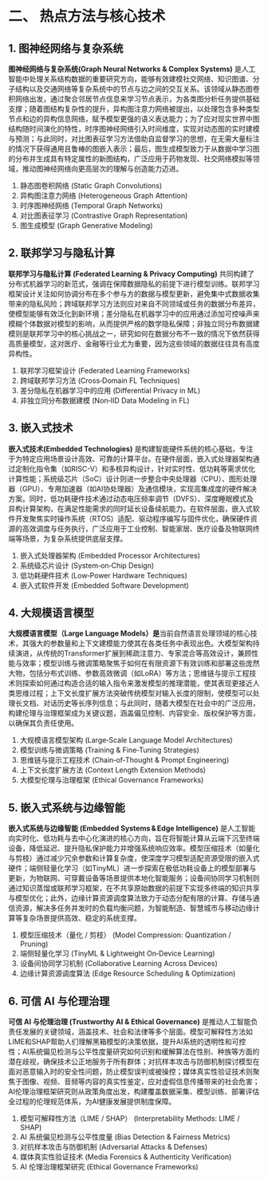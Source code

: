 # 二、 热点方法与核心技术

## 1. **图神经网络与复杂系统**

**图神经网络与复杂系统(Graph Neural Networks &amp; Complex Systems)** 是人工智能中处理关系结构数据的重要研究方向，能够有效建模社交网络、知识图谱、分子结构以及交通网络等复杂系统中的节点与边之间的交互关系。该领域从静态图卷积网络出发，通过聚合邻居节点信息来学习节点表示，为各类图分析任务提供基础支撑；随着图结构复杂性的提升，异构图注意力网络被提出，以处理包含多种类型节点和边的异构信息网络，赋予模型更强的语义表达能力；为了应对现实世界中图结构随时间演化的特性，时序图神经网络引入时间维度，实现对动态图的实时建模与预测；与此同时，对比图表征学习方法借助自监督学习的思想，在无需大量标注的情况下获得通用且鲁棒的图嵌入表示；最后，图生成模型致力于从数据中学习图的分布并生成具有特定属性的新图结构，广泛应用于药物发现、社交网络模拟等领域，推动图神经网络向更高层次的理解与创造能力迈进。​

1. 静态图卷积网络 (Static Graph Convolution​s)
2. 异构图注意力网络 (Heterogeneous Graph Attention)
3. 时序图神经网络 (Temporal Graph Networks)
4. 对比图表征学习 (Contrastive Graph Representation)
5. 图生成模型 (Graph Generative Modeling)

## 2. **联邦学习与隐私计算**

**联邦学习与隐私计算 (Federated Learning &amp; Privacy Computing)** 共同构建了分布式机器学习的新范式，强调在保障数据隐私的前提下进行模型训练。联邦学习框架设计关注如何协调分布在多个参与方的数据与模型更新，避免集中式数据收集带来的隐私风险；跨域联邦学习方法则应对来自不同领域或任务的数据分布差异，使模型能够有效泛化到新环境；差分隐私在机器学习中的应用通过添加可控噪声来模糊个体数据对模型的影响，从而提供严格的数学隐私保障；非独立同分布数据建模则是联邦学习中的核心挑战之一，研究如何在数据分布不一致的情况下依然获得高质量模型，这对医疗、金融等行业尤为重要，因为这些领域的数据往往具有高度异构性。

1. 联邦学习框架设计 (Federated Learning Frameworks)
2. 跨域联邦学习方法 (Cross‑Domain FL Techniques)
3. 差分隐私在机器学习中的应用 (Differential Privacy in ML)
4. 非独立同分布数据建模 (Non‑IID Data Modeling in FL)

## 3. **嵌入式技术**

**嵌入式技术(Embedded Technologies)** 是构建智能硬件系统的核心基础，专注于为特定应用场景设计高效、可靠的计算平台。在硬件层面，嵌入式处理器架构通过定制化指令集（如RISC-V）和多核异构设计，针对实时性、低功耗等需求优化计算性能；系统级芯片（SoC）设计则进一步整合中央处理器（CPU）、图形处理器（GPU）、专用加速器（如AI协处理器）及通信模块，实现高集成度的硬件解决方案。同时，低功耗硬件技术通过动态电压频率调节（DVFS）、深度睡眠模式及异构计算架构，在满足性能需求的同时延长设备续航能力。在软件层面，嵌入式软件开发聚焦实时操作系统（RTOS）适配、驱动程序编写与固件优化，确保硬件资源的高效调度与任务执行，广泛应用于工业控制、智能家居、医疗设备及物联网终端等场景，为复杂系统提供底层支撑。

1. 嵌入式处理器架构 (Embedded Processor Architectures)
2. 系统级芯片设计 (System‑on‑Chip Design)
3. 低功耗硬件技术 (Low‑Power Hardware Techniques)
4. 嵌入式软件开发 (Embedded Software Development)

## 4. **大规模语言模型**

**大规模语言模型（Large Language Models）是**当前自然语言处理领域的核心技术，其强大的参数量和上下文建模能力使其在各类任务中表现出色。大模型架构持续演进，从传统的Transformer扩展到稀疏注意力、专家混合等高效设计，兼顾性能与效率；模型训练与微调策略聚焦于如何在有限资源下有效训练和部署这些庞然大物，包括分布式训练、参数高效微调（如LoRA）等方法；思维链与提示工程技术则探索如何通过构造合适的输入指令来激发模型的推理潜能，使其表现更接近人类思维过程；上下文长度扩展方法突破传统模型对输入长度的限制，使模型可以处理长文档、对话历史等长序列信息；与此同时，随着大模型在社会中的广泛应用，构建伦理与治理框架成为关键议题，涵盖偏见控制、内容安全、版权保护等方面，以确保其负责任使用。

1. 大规模语言模型架构 (Large‑Scale Language Model Architectures)
2. 模型训练与微调策略 (Training & Fine‑Tuning Strategies)
3. 思维链与提示工程技术 (Chain‑of‑Thought & Prompt Engineering)
4. 上下文长度扩展方法 (Context Length Extension Methods)
5. 大模型伦理与治理框架 (Ethical Governance Frameworks)

## 5. **嵌入式系统与边缘智能**

**嵌入式系统与边缘智能 (Embedded Systems &amp; Edge Intelligence)** 是人工智能向实时化、低功耗与去中心化演进的核心方向，旨在将智能计算从云端下沉至终端设备，降低延迟、提升隐私保护能力并增强系统响应效率。模型压缩技术（如量化与剪枝）通过减少冗余参数和计算复杂度，使深度学习模型适配资源受限的嵌入式硬件；端侧轻量化学习（如TinyML）进一步探索在极低功耗设备上的模型部署与更新，为物联网、可穿戴设备等场景提供本地化智能服务；设备间协同学习机制则通过知识蒸馏或联邦学习框架，在不共享原始数据的前提下实现多终端的知识共享与模型优化；此外，边缘计算资源调度算法致力于动态分配有限的计算、存储与通信资源，解决多任务并发时的负载均衡问题，为智能制造、智慧城市与移动边缘计算等复杂场景提供高效、稳定的系统支撑。

1. 模型压缩技术（量化 / 剪枝） (Model Compression: Quantization / Pruning)
2. 端侧轻量化学习 (TinyML & Lightweight On‑Device Learning)
3. 设备间协同学习机制 (Collaborative Learning Across Devices)
4. 边缘计算资源调度算法 (Edge Resource Scheduling & Optimization)

## 6. **可信 AI 与伦理治理**

**可信 AI 与伦理治理 (Trustworthy AI &amp; Ethical Governance)** 是推动人工智能负责任发展的关键领域，涵盖技术、社会和法律等多个层面。模型可解释性方法如LIME和SHAP帮助人们理解黑箱模型的决策依据，提升AI系统的透明性和可控性；AI系统偏见检测与公平性度量研究如何识别和缓解算法在性别、种族等方面的潜在歧视，确保技术公正地服务于所有群体；对抗样本攻击与防御机制探讨模型在面对恶意输入时的安全性问题，防止模型误判或被操控；媒体真实性验证技术则聚焦于图像、视频、音频等内容的真实性鉴定，应对虚假信息传播带来的社会危害；AI伦理治理框架研究则从政策角度出发，构建覆盖数据采集、模型训练、部署评估全过程的伦理规范体系，为AI健康发展提供制度保障。

1. 模型可解释性方法（LIME / SHAP） (Interpretability Methods: LIME / SHAP)
2. AI 系统偏见检测与公平性度量 (Bias Detection & Fairness Metrics)
3. 对抗样本攻击与防御机制 (Adversarial Attacks & Defenses)
4. 媒体真实性验证技术 (Media Forensics & Authenticity Verification)
5. AI 伦理治理框架研究 (Ethical Governance Frameworks)

‍

